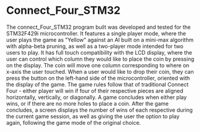 # Connect_Four_STM32

The connect_Four_STM32 program built was developed and tested for the STM32F429i microcontroller. It features a single player mode, where the user plays the game as "Yellow" against an AI built on a mini-max algorithm with alpha-beta pruning, as well as a two-player mode intended for two users to play. It has full touch compatibility with the LCD display, where the user can control which column they would like to place the coin by pressing on the display. The coin will move one column corresponding to where on x-axis the user touched. When a user would like to drop their coin, they can press the button on the left-hand side of the microcontroller, oriented with the display of the game. The game rules follow that of traditional Connect Four - either player will win if four of their respective pieces are aligned horizontally, vertically, or diagonally. A game concludes when either play wins, or if there are no more holes to place a coin. After the game concludes, a screen displays the number of wins of each respective during the current game session, as well as giving the user the option to play again, following the game mode of the original choice.
